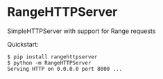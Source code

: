 # RangeHTTPServer
SimpleHTTPServer with support for Range requests

Quickstart:

```
$ pip install rangehttpserver
$ python -m RangeHTTPServer
Serving HTTP on 0.0.0.0 port 8000 ...
```
